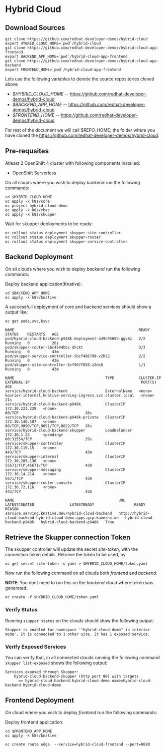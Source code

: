 # Hybrid Cloud

## Download Sources

```shell
git clone https://github.com/redhat-developer-demos/hybrid-cloud
export HYBRID_CLOUD_HOME=`pwd`/hybrid-cloud
git clone https://github.com/redhat-developer-demos/hybrid-cloud-app-frontend
export BACKEND_APP_HOME=`pwd`/hybrid-cloud-app-frontend
git clone https://github.com/redhat-developer-demos/hybrid-cloud-app-backend
export FRONTEND_HOME=`pwd`/hybrid-cloud-app-frontend
```

Lets use the following variables to denote the source repositories cloned above

- *$HYBRID_CLOUD_HOME* -- <https://github.com/redhat-developer-demos/hybrid-cloud>
- *$BACKEND_APP_HOME* -- <https://github.com/redhat-developer-demos/hybrid-cloud>
- *$FRONTEND_HOME* -- <https://github.com/redhat-developer-demos/hybrid-cloud>

For rest of the document we will call $REPO_HOME; the folder where you have cloned the <https://github.com/redhat-developer-demos/hybrid-cloud>.

## Pre-requsites

Atleast 2 OpenShift 4 cluster with following components installed:

- OpenShift Serverless

On all clouds where you wish to deploy backend run the following commands:

```shell
cd $HYBRID_CLOUD_HOME
oc apply -k k8s/core
oc project hybrid-cloud-demo
oc apply -k k8s/rbac
oc apply -k k8s/skupper
```

Wait for skupper deployments to be ready:

```shell
oc rollout status deployment skupper-site-controller
oc rollout status deployment skupper-router
oc rollout status deployment skupper-service-controller
```

## Backend Deployment

On all clouds where you wish to deploy *backend* run the following commands:

Deploy backend application(Knative):

```shell
cd $BACKEND_APP_HOME
oc apply -k k8s/knative
```

A successfull deployment of core and backend services should show a output like:

```shell
oc get pods,svc,ksvc
```

```text
NAME                                                        READY   STATUS    RESTARTS   AGE
pod/hybrid-cloud-backend-p948k-deployment-b49c9569b-ggv8z   2/2     Running   0          26s
pod/skupper-router-56c4544bbc-dhckt                         3/3     Running   0          43m
pod/skupper-service-controller-5bcf486799-v2hl2             2/2     Running   0          43m
pod/skupper-site-controller-5cf967f858-z2dx8                1/1     Running   0          43m

NAME                                         TYPE           CLUSTER-IP       EXTERNAL-IP                                                  PORT(S)                             AGE
service/hybrid-cloud-backend                 ExternalName   <none>           kourier-internal.knative-serving-ingress.svc.cluster.local   <none>                              21s
service/hybrid-cloud-backend-p948k           ClusterIP      172.30.223.229   <none>                                                       80/TCP                              26s
service/hybrid-cloud-backend-p948k-private   ClusterIP      172.30.140.107   <none>                                                       80/TCP,9090/TCP,9091/TCP,8022/TCP   26s
service/hybrid-cloud-backend-skupper         LoadBalancer   172.30.1.23      <pending>                                                    80:31554/TCP                        29s
service/skupper-controller                   ClusterIP      172.30.119.15    <none>                                                       443/TCP                             43m
service/skupper-internal                     ClusterIP      172.30.205.136   <none>                                                       55671/TCP,45671/TCP                 43m
service/skupper-messaging                    ClusterIP      172.30.14.214    <none>                                                       5671/TCP                            43m
service/skupper-router-console               ClusterIP      172.30.72.116    <none>                                                       443/TCP                             43m

NAME                                               URL                                                                 LATESTCREATED                LATESTREADY                  READY   REASON
service.serving.knative.dev/hybrid-cloud-backend   http://hybrid-cloud-backend-hybrid-cloud-demo.apps.gcp.kameshs.me   hybrid-cloud-backend-p948k   hybrid-cloud-backend-p948k   True
```

## Retrieve the Skupper connection Token

The skupper controller will update the secret *site-token*, with the connection token details. Retrieve the token to be used, by:

```shell
oc get secret site-token -o yaml > $HYBRID_CLOUD_HOME/token.yaml
```

Now run the following command on all clouds both *frontend* and *backend*:

__NOTE__: You dont need to run this on the *backend* cloud where token was generated.

```shell
oc create -f $HYBRID_CLOUD_HOME/token.yaml
```

### Verify Status

Running `skupper status` on the clouds should show the following output:

```shell
Skupper is enabled for namespace '"hybrid-cloud-demo" in interior mode'. It is connected to 1 other site. It has 1 exposed service.
```

### Verify Exposed Services

You can verify that, in all connected clouds running the following command `skupper list-exposed` shows the following output:

```shell
Services exposed through Skupper:
    hybrid-cloud-backend-skupper (http port 80) with targets
      => hybrid-cloud-backend.hybrid-cloud-demo name=hybrid-cloud-backend.hybrid-cloud-demo
```

## Frontend Deployment

On cloud where you wish to deploy *frontend* run the following commands:

Deploy frontend application:

```shell
cd $FRONTEND_APP_HOME
oc apply -k k8s/knative
```

```shell
oc create route edge  --service=hybrid-cloud-frontend --port=8080
```
